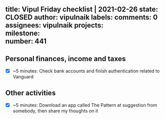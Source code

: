 title:	Vipul Friday checklist | 2021-02-26
state:	CLOSED
author:	vipulnaik
labels:	
comments:	0
assignees:	vipulnaik
projects:	
milestone:	
number:	441
--
## Personal finances, income and taxes

- [x] ~5 minutes: Check bank accounts and finish authentication related to Vanguard

## Other activities

- [x] ~5 minutes: Download an app called The Pattern at suggestion from somebody, then share my thoughts on it

